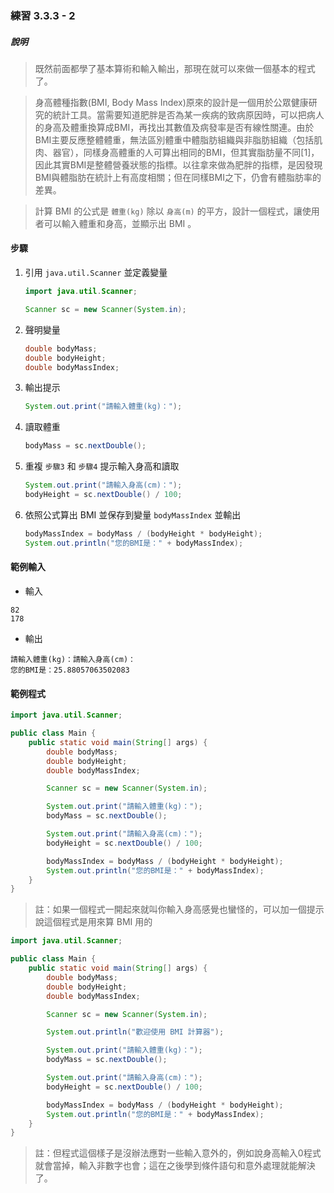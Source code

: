 ### 練習 3.3.3 - 2

##### 說明
> 既然前面都學了基本算術和輸入輸出，那現在就可以來做一個基本的程式了。

> 身高體種指數(BMI, Body Mass Index)原來的設計是一個用於公眾健康研究的統計工具。當需要知道肥胖是否為某一疾病的致病原因時，可以把病人的身高及體重換算成BMI，再找出其數值及病發率是否有線性關連。由於BMI主要反應整體體重，無法區別體重中體脂肪組織與非脂肪組織（包括肌肉、器官），同樣身高體重的人可算出相同的BMI，但其實脂肪量不同[1]，因此其實BMI是整體營養狀態的指標。以往拿來做為肥胖的指標，是因發現BMI與體脂肪在統計上有高度相關；但在同樣BMI之下，仍會有體脂肪率的差異。

> 計算 BMI 的公式是 `體重(kg)` 除以 `身高(m)` 的平方，設計一個程式，讓使用者可以輸入體重和身高，並顯示出 BMI 。

#### 步驟
1. 引用 `java.util.Scanner` 並定義變量
    ```java
    import java.util.Scanner;
    ```
    ```java
    Scanner sc = new Scanner(System.in);
    ```

2. 聲明變量
    ```java
    double bodyMass;
    double bodyHeight;
    double bodyMassIndex;
    ```

3. 輸出提示
    ```java
    System.out.print("請輸入體重(kg)：");
    ```

4. 讀取體重
    ```java
    bodyMass = sc.nextDouble();
    ```

5. 重複 `步驟3` 和 `步驟4` 提示輸入身高和讀取
    ```java
    System.out.print("請輸入身高(cm)：");
    bodyHeight = sc.nextDouble() / 100;
    ```

6. 依照公式算出 BMI 並保存到變量 `bodyMassIndex` 並輸出
    ```java
    bodyMassIndex = bodyMass / (bodyHeight * bodyHeight);
    System.out.println("您的BMI是：" + bodyMassIndex);
    ```

#### 範例輸入
- 輸入
```
82
178
```

- 輸出
```
請輸入體重(kg)：請輸入身高(cm)：
您的BMI是：25.88057063502083
```

#### 範例程式
```java
import java.util.Scanner;

public class Main {
    public static void main(String[] args) {
        double bodyMass;
        double bodyHeight;
        double bodyMassIndex;

        Scanner sc = new Scanner(System.in);

        System.out.print("請輸入體重(kg)：");
        bodyMass = sc.nextDouble();

        System.out.print("請輸入身高(cm)：");
        bodyHeight = sc.nextDouble() / 100;

        bodyMassIndex = bodyMass / (bodyHeight * bodyHeight);
        System.out.println("您的BMI是：" + bodyMassIndex);
    }
}
```

> 註：如果一個程式一開起來就叫你輸入身高感覺也蠻怪的，可以加一個提示說這個程式是用來算 BMI 用的

```java
import java.util.Scanner;

public class Main {
    public static void main(String[] args) {
        double bodyMass;
        double bodyHeight;
        double bodyMassIndex;

        Scanner sc = new Scanner(System.in);

        System.out.println("歡迎使用 BMI 計算器");

        System.out.print("請輸入體重(kg)：");
        bodyMass = sc.nextDouble();

        System.out.print("請輸入身高(cm)：");
        bodyHeight = sc.nextDouble() / 100;

        bodyMassIndex = bodyMass / (bodyHeight * bodyHeight);
        System.out.println("您的BMI是：" + bodyMassIndex);
    }
}
```
> 註：但程式這個樣子是沒辦法應對一些輸入意外的，例如說身高輸入0程式就會當掉，輸入非數字也會；這在之後學到條件語句和意外處理就能解決了。